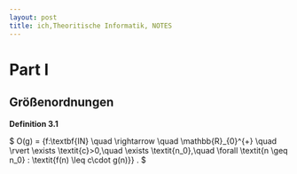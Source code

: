 ```yaml
---
layout: post
title: ich,Theoritische Informatik, NOTES
---
```

# Part I 
 
## Größenordnungen 

**Definition 3.1**  

$ O(g) = \{f:\textbf{IN} \quad \rightarrow \quad \mathbb{R}_{0}^{+} \quad \rvert \exists \textit{c}>0\,\quad \exists \textit{n_0}\,\quad \forall \textit{n \geq n_0} : \textit{f(n) \leq c\cdot g(n)}\} \. $
